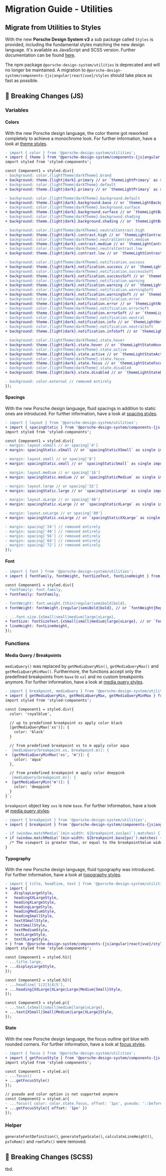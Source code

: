 # Migration Guide - Utilities

<TableOfContents></TableOfContents>

## Migrate from Utilities to Styles

With the new **Porsche Design System v3** a sub package called `Styles` is provided, including the fundamental styles
matching the new design language. It's available as JavaScript and SCSS version. Further documentation can be found
[here](https://designsystem.porsche.com/latest/styles/introduction).

<p-inline-notification heading="Deprecation hint" state="error" dismiss-button="false">
  The npm package <code>@porsche-design-system/utilities</code> is deprecated and will no longer be maintained. A migration 
to <code>@porsche-design-system/components-{js|angular|react|vue}/styles</code> should take place as fast as possible.
</p-inline-notification>

## 👹 Breaking Changes (JS)

### Variables

#### Colors

With the new Porsche design language, the color theme got reworked completely to achieve a monochrome look. For further
information, have a look at [theme styles](styles/theme).

```diff
- import { color } from '@porsche-design-system/utilities';
+ import { theme } from '@porsche-design-system/components-{js|angular|react|vue}/styles';
import styled from 'styled-components';

const Component1 = styled.div({
- background: color.{lightTheme|darkTheme}.brand
+ background: theme.{light|dark}.primary // or `themeLightPrimary` as single import
- background: color.{lightTheme|darkTheme}.default
+ background: theme.{light|dark}.primary // or `themeLightPrimary` as single import

- background: color.{lightTheme|darkTheme}.background.default
+ background: theme.{light|dark}.background.base // or `themeLightBackgroundBase` as single import
- background: color.{lightTheme|darkTheme}.background.surface
+ background: theme.{light|dark}.background.surface // or `themeLightBackgroundSurface` as single import
- background: color.{lightTheme|darkTheme}.background.shading
+ background: theme.{light|dark}.background.shading // or `themeLightBackgroundShading` as single import

- background: color.{lightTheme|darkTheme}.neutralContrast.high
+ background: theme.{light|dark}.contrast.high // or `themeLightContrastHigh` as single import
- background: color.{lightTheme|darkTheme}.neutralContrast.medium
+ background: theme.{light|dark}.contrast.medium // or `themeLightContrastMedium` as single import
- background: color.{lightTheme|darkTheme}.neutralContrast.low
+ background: theme.{light|dark}.contrast.low // or `themeLightContrastLow` as single import

- background: color.{lightTheme|darkTheme}.notification.success
+ background: theme.{light|dark}.notification.success // or `themeLightNotificationSuccess` as single import
- background: color.{lightTheme|darkTheme}.notification.successSoft
+ background: theme.{light|dark}.notification.successSoft // or `themeLightNotificationSuccessSoft` as single import
- background: color.{lightTheme|darkTheme}.notification.warning
+ background: theme.{light|dark}.notification.warning // or `themeLightNotificationWarning` as single import
- background: color.{lightTheme|darkTheme}.notification.warningSoft
+ background: theme.{light|dark}.notification.warningSoft // or `themeLightNotificationWarningSoft` as single import
- background: color.{lightTheme|darkTheme}.notification.error
+ background: theme.{light|dark}.notification.error // or `themeLightNotificationError` as single import
- background: color.{lightTheme|darkTheme}.notification.errorSoft
+ background: theme.{light|dark}.notification.errorSoft // or `themeLightNotificationErrorSoft` as single import
- background: color.{lightTheme|darkTheme}.notification.neutral
+ background: theme.{light|dark}.notification.info // or `themeLightNotificationInfo` as single import
- background: color.{lightTheme|darkTheme}.notification.neutralSoft
+ background: theme.{light|dark}.notification.infoSoft // or `themeLightNotificationInfoSoft` as single import

- background: color.{lightTheme|darkTheme}.state.hover
+ background: theme.{light|dark}.state.hover // or `themeLightStateHover` as single import
- background: color.{lightTheme|darkTheme}.state.active
+ background: theme.{light|dark}.state.active // or `themeLightStateActive` as single import
- background: color.{lightTheme|darkTheme}.state.focus
+ background: theme.{light|dark}.state.focus // or `themeLightStateFocus` as single import
- background: color.{lightTheme|darkTheme}.state.disabled
+ background: theme.{light|dark}.state.disabled // or `themeLightStateDisabled` as single import

- background: color.external // removed entirely
});
```

#### Spacings

With the new Porsche design language, fluid spacings in addition to static ones are introduced. For further information,
have a look at [spacing styles](styles/spacing).

```diff
- import { layout } from '@porsche-design-system/utilities';
+ import { spacingStatic } from '@porsche-design-system/components-{js|angular|react|vue}/styles';
import styled from 'styled-components';

const Component1 = styled.div({
- margin: layout.xSmall // or spacing['4']
+ margin: spacingStatic.xSmall // or `spacingStaticXSmall` as single import

- margin: layout.small // or spacing['8']
+ margin: spacingStatic.small // or `spacingStaticSmall` as single import

- margin: layout.medium // or spacing['16']
+ margin: spacingStatic.medium // or `spacingStaticMedium` as single import

- margin: layout.large // or spacing['32']
+ margin: spacingStatic.large // or `spacingStaticLarge` as single import

- margin: layout.xLarge // or spacing['48']
+ margin: spacingStatic.xLarge // or `spacingStaticXLarge` as single import

- margin: layout.xxLarge // or spacing['80']
+ margin: spacingStatic.xxLarge // or `spacingStaticXXLarge` as single import

- margin: spacing['24'] // removed entirely
- margin: spacing['40'] // removed entirely
- margin: spacing['56'] // removed entirely
- margin: spacing['64'] // removed entirely
- margin: spacing['72'] // removed entirely
});
```

#### Font

```diff
- import { font } from '@porsche-design-system/utilities';
+ import { fontFamily, fontWeight, fontSizeText, fontLineHeight } from '@porsche-design-system/components-{js|angular|react|vue}/styles';

const Component1 = styled.div({
- fontFamily: font.family,
+ fontFamily: fontFamily,

- fontWeight: font.weight.{thin|regular|semibold|bold},
+ fontWeight: fontWeight.{regular|semiBold|bold}, // or `fontWeight{Regular|SemiBold|Bold}` as single import

- ...font.size.{xSmall|small|medium|large|xLarge},
+ fontSize: fontSizeText.{xSmall|small|medium|large|xLarge}, // or `fontSizeText{XSmall|Small|Medium|Large|XLarge}` as single import
+ lineHeight: fontLineHeight,
});
```

### Functions

#### Media Query / Breakpoints

`mediaQuery()` was replaced by `getMediaQueryMin()`, `getMediaQueryMax()` and `getMediaQueryMinMax()`. Furthermore, the
functions accept only the predefined breakpoints from `base` to `xxl` and no custom breakpoints anymore. For further
information, have a look at [media query styles](styles/media-query).

```diff
- import { breakpoint, mediaQuery } from '@porsche-design-system/utilities';
+ import { getMediaQueryMin, getMediaQueryMax, getMediaQueryMinMax } from '@porsche-design-system/components-{js|angular|react|vue}/styles';
import styled from 'styled-components';

const Component1 = styled.div({
  color: 'royalblue',

  // up to predefined breakpoint xs apply color black
  [getMediaQueryMax('xs')]: {
    color: 'black'
  }

  // from predefined breakpoint xs to m apply color aqua
-  [mediaQuery(breakpoint.xs, breakpoint.m)]: {
+  [getMediaQueryMinMax('xs', 'm')]: {
    color: 'aqua'
  },

  // from predefined breakpoint m apply color deeppink
-  [mediaQuery(breakpoint.m)]: {
+  [getMediaQueryMin('m')]: {
    color: 'deeppink'
  }
}`;
```

`breakpoint` object key `xxs` is now `base`. For further information, have a look at
[media query styles](styles/media-query).

```diff
- import { breakpoint } from '@porsche-design-system/utilities';
+ import { breakpoint } from '@porsche-design-system/components-{js|angular|react|vue}/styles';

- if (window.matchMedia(`(min-width: ${breakpoint.xxs}px)`).matches) {
+ if (window.matchMedia(`(min-width: ${breakpoint.base}px)`).matches) {
  /* The viewport is greater than, or equal to the breakpointValue wide */
}
```

#### Typography

With the new Porsche design language, fluid typography was introduced. For further information, have a look at
[typography styles](styles/typography).

```diff
- import { title, headline, text } from '@porsche-design-system/utilities';
+ import {
+   displayLargeStyle,
+   headingXXLargeStyle,
+   headingXLargeStyle,
+   headingLargeStyle,
+   headingMediumStyle,
+   headingSmallStyle,
+   textXSmallStyle,
+   textSmallStyle,
+   textMediumStyle,
+   textLargeStyle,
+   textXLargeStyle,
+ } from '@porsche-design-system/components-{js|angular|react|vue}/styles';
import styled from 'styled-components';

const Component1 = styled.h1({
- ...title.large,
+ ...displayLargeStyle,
});

const Component2 = styled.h2({
- ...headline['1|2|3|4|5'],
+ ...heading{XXLarge|XLarge|Large|Medium|Small}Style,
});

const Component3 = styled.p({
- ...text.{xSmall|small|medium|large|xLarge},
+ ...text{XSmall|Small|Medium|Large|XLarge}Style,
});
```

#### State

With the new Porsche design language, the focus outline got blue with rounded corners. For further information, have a
look at [focus styles](styles/focus).

```diff
- import { focus } from '@porsche-design-system/utilities';
+ import { getFocusStyle } from '@porsche-design-system/components-{js|angular|react|vue}/styles';
import styled from 'styled-components';

const Component1 = styled.a({
- ...focus()
+ ...getFocusStyle()
});

// pseudo and color option is not supported anymore
const Component2 = styled.a({
- ...focus({ color: color.state.focus, offset: '1px', pseudo: '::before' })
+ ...getFocusStyle({ offset: '1px' })
});
```

### Helper

`generateFontDefinition()`, `generateTypeScale()`, `calculateLineHeight()`, `pxToRem()` and `remToPx()` were removed.

## 👹 Breaking Changes (SCSS)

tbd.
